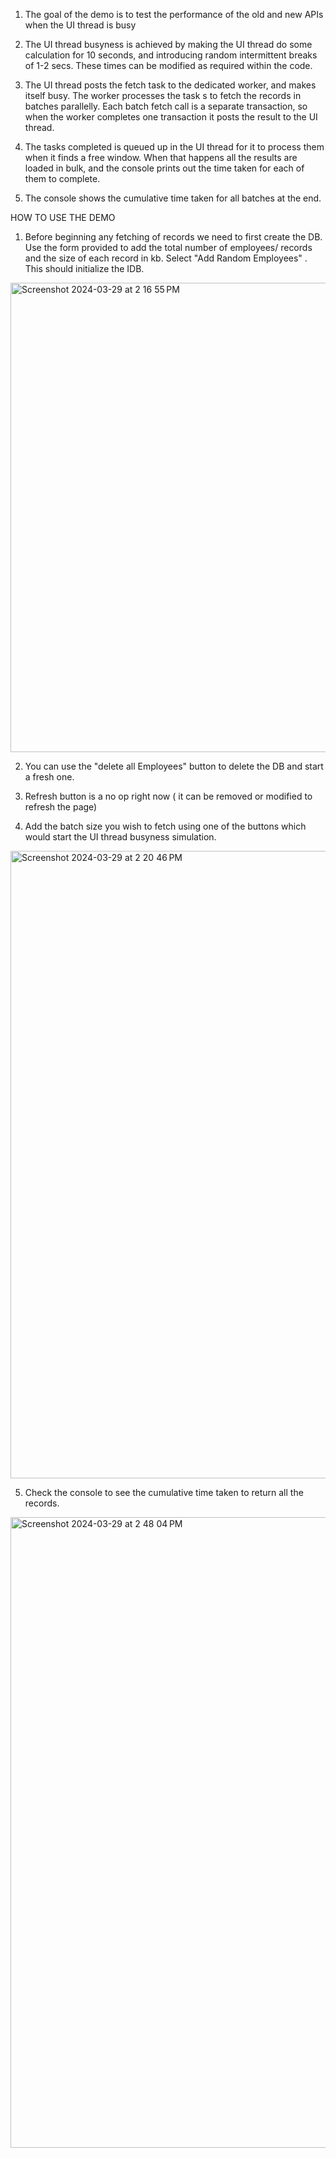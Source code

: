
1. The goal of the demo is to test the performance of the old and new APIs when the UI thread is busy

2. The UI thread busyness is achieved by making the UI thread do some calculation for 10 seconds, 
   and introducing random intermittent breaks of 1-2 secs. These times can be modified as required within  the code. 

3. The UI thread posts the fetch task to the dedicated worker, and makes itself busy. 
   The worker processes the task s to fetch the records in batches parallelly. Each batch 
   fetch call is a separate transaction, so when the worker completes one transaction it 
   posts the result to the UI thread. 

4. The tasks completed is queued up in the UI thread for it to process them when it finds a free window. 
   When that happens all the results are loaded in bulk, and the console prints out the time taken 
   for each of them to complete. 

5. The console shows the cumulative time taken for all batches at the end.

HOW TO USE THE DEMO

1. Before beginning any fetching of records we need to first create the DB. Use the form provided to add
   the total number of employees/ records and the size of each record in kb. Select "Add Random Employees" .
   This should initialize the IDB. 
<img width="751" alt="Screenshot 2024-03-29 at 2 16 55 PM" src="https://github.com/snehagarwal1/thread-busy-indexdb/assets/103469166/c9698e48-94ce-4ecd-bca9-a388f8495bf2">

2. You can use the "delete all Employees" button to delete the DB and start a fresh one.
   
3. Refresh button is  a no op right now ( it can be removed or modified to refresh the page)

4. Add the batch size you wish to fetch using one of the buttons which would start the UI 
   thread busyness simulation. 
<img width="1004" alt="Screenshot 2024-03-29 at 2 20 46 PM" src="https://github.com/snehagarwal1/thread-busy-indexdb/assets/103469166/9eb7a7a7-e789-4540-8a7d-fc7f4e7d702c">


5. Check the console to see the cumulative time taken to return all the records.
  
<img width="1009" alt="Screenshot 2024-03-29 at 2 48 04 PM" src="https://github.com/snehagarwal1/thread-busy-indexdb/assets/103469166/2cda7f11-4809-43a4-83e9-2dc8f914bba8">
